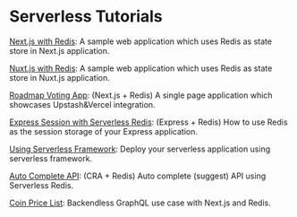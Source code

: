 # Serverless Tutorials
                                                                    


[Next.js with Redis](./nextjs-with-redis/): A sample web application which uses Redis as state store in Next.js application.

[Nuxt.js with Redis](./nuxtjs-with-redis/): A sample web application which uses Redis as state store in Nuxt.js application.

[Roadmap Voting App](./roadmap-voting-app/): (Next.js + Redis) A single page application which showcases Upstash&Vercel integration.

[Express Session with Serverless Redis](./express-session-with-redis/): (Express + Redis)  How to use Redis as the session storage of your Express application.

[Using Serverless Framework](./using-serverless-framework/): Deploy your serverless application using serverless framework.

[Auto Complete API](./auto-complete-api/): (CRA + Redis) Auto complete (suggest) API using Serverless Redis.

[Coin Price List](./coin-price-list/): Backendless GraphQL use case with Next.js and Redis.

